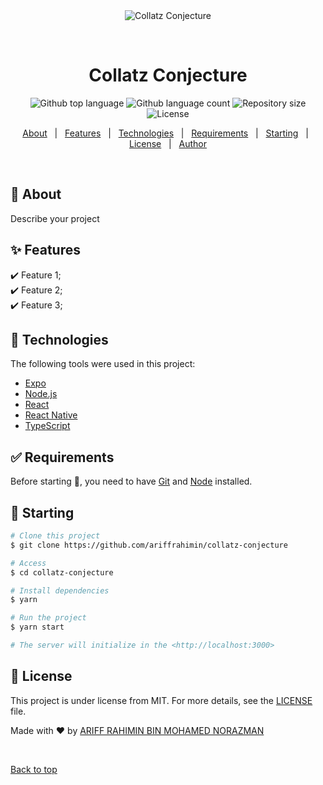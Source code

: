 <div align="center" id="top"> 
  <img src="./.github/app.gif" alt="Collatz Conjecture" />

  &#xa0;

  <!-- <a href="https://collatzconjecture.netlify.app">Demo</a> -->
</div>

<h1 align="center">Collatz Conjecture</h1>

<p align="center">
  <img alt="Github top language" src="https://img.shields.io/github/languages/top/ariffrahimin/collatz-conjecture?color=56BEB8">

  <img alt="Github language count" src="https://img.shields.io/github/languages/count/ariffrahimin/collatz-conjecture?color=56BEB8">

  <img alt="Repository size" src="https://img.shields.io/github/repo-size/ariffrahimin/collatz-conjecture?color=56BEB8">

  <img alt="License" src="https://img.shields.io/github/license/ariffrahimin/collatz-conjecture?color=56BEB8">

  <!-- <img alt="Github issues" src="https://img.shields.io/github/issues/ariffrahimin/collatz-conjecture?color=56BEB8" /> -->

  <!-- <img alt="Github forks" src="https://img.shields.io/github/forks/ariffrahimin/collatz-conjecture?color=56BEB8" /> -->

  <!-- <img alt="Github stars" src="https://img.shields.io/github/stars/ariffrahimin/collatz-conjecture?color=56BEB8" /> -->
</p>

<!-- Status -->

<!-- <h4 align="center"> 
	🚧  Collatz Conjecture 🚀 Under construction...  🚧
</h4> 

<hr> -->

<p align="center">
  <a href="#dart-about">About</a> &#xa0; | &#xa0; 
  <a href="#sparkles-features">Features</a> &#xa0; | &#xa0;
  <a href="#rocket-technologies">Technologies</a> &#xa0; | &#xa0;
  <a href="#white_check_mark-requirements">Requirements</a> &#xa0; | &#xa0;
  <a href="#checkered_flag-starting">Starting</a> &#xa0; | &#xa0;
  <a href="#memo-license">License</a> &#xa0; | &#xa0;
  <a href="https://github.com/ariffrahimin" target="_blank">Author</a>
</p>

<br>

## :dart: About ##

Describe your project

## :sparkles: Features ##

:heavy_check_mark: Feature 1;\
:heavy_check_mark: Feature 2;\
:heavy_check_mark: Feature 3;

## :rocket: Technologies ##

The following tools were used in this project:

- [Expo](https://expo.io/)
- [Node.js](https://nodejs.org/en/)
- [React](https://pt-br.reactjs.org/)
- [React Native](https://reactnative.dev/)
- [TypeScript](https://www.typescriptlang.org/)

## :white_check_mark: Requirements ##

Before starting :checkered_flag:, you need to have [Git](https://git-scm.com) and [Node](https://nodejs.org/en/) installed.

## :checkered_flag: Starting ##

```bash
# Clone this project
$ git clone https://github.com/ariffrahimin/collatz-conjecture

# Access
$ cd collatz-conjecture

# Install dependencies
$ yarn

# Run the project
$ yarn start

# The server will initialize in the <http://localhost:3000>
```

## :memo: License ##

This project is under license from MIT. For more details, see the [LICENSE](LICENSE.md) file.


Made with :heart: by <a href="https://github.com/ariffrahimin" target="_blank">ARIFF RAHIMIN BIN MOHAMED NORAZMAN</a>

&#xa0;

<a href="#top">Back to top</a>
